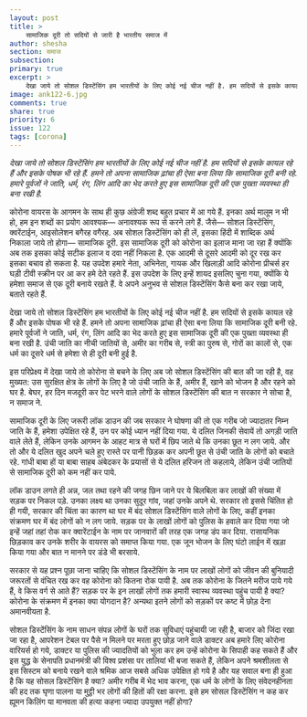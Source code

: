 ```yaml
---
layout: post
title: >
    सामाजिक दूरी तो सदियों से जारी है भारतीय समाज में
author: shesha
section: समाज
subsection:
primary: true
excerpt: >
    देखा जाये तो सोशल डिस्टेंसिंग हम भारतीयों के लिए कोई नई चीज नहीं है. हम सदियों से इसके कायल रहे हैं और इसके पोषक भी रहे हैं. हमने तो अपना सामाजिक ढ़ांचा ही ऐसा बना लिया कि सामाजिक दूरी बनी रहे. हमारे पूर्वजों ने जाति, धर्म, रंग, लिंग आदि का भेद करते हुए इस सामाजिक दूरी की एक पुख्ता व्यवस्था ही बना रखी है.
image: ank122-6.jpg
comments: true
share: true
priority: 6
issue: 122
tags: [corona]
---
```

*देखा जाये तो सोशल डिस्टेंसिंग हम भारतीयों के लिए कोई नई चीज नहीं है. हम सदियों से इसके कायल रहे हैं और इसके पोषक भी रहे हैं. हमने तो अपना सामाजिक ढ़ांचा ही ऐसा बना लिया कि सामाजिक दूरी बनी रहे. हमारे पूर्वजों ने जाति, धर्म, रंग, लिंग आदि का भेद करते हुए इस सामाजिक दूरी की एक पुख्ता व्यवस्था ही बना रखी है.*

कोरोना वायरस के आगमन के साथ ही कुछ अंग्रेजी शब्द बहुत प्रचार में आ गये हैं. इनका अर्थ मालूम न भी हो, हम इन शब्दों का प्रयोग आवश्यक— अनावश्यक रूप से करने लगे हैं. जैसे— सोशल डिस्टेंसिंग, क्वरेंटाईन, आइसोलेशन बगैरह वगैरह. अब सोशल डिस्टेंसिंग को ही लें, इसका हिंदी में शाब्दिक अर्थ निकाला जाये तो होगा— सामाजिक दूरी. इस सामाजिक दूरी को कोरोना का इलाज माना जा रहा हैं क्योंकि अब तक इसका कोई सटीक इलाज व दवा नहीं निकला है. एक आदमी से दूसरे आदमी को दूर रख कर इसका बचाव हो सकता है. यह उपदेश हमारे नेता, अभिनेता, गायक और खिलाड़ी आदि कोरोना प्रीचर्स हर घड़ी टीवी स्क्रीन पर आ कर हमे देते रहते हैं. इस उपदेश के लिए इन्हें शायद इसलिए चुना गया, क्योंकि ये हमेशा समाज से एक दूरी बनाये रखते हैं. वे अपने अनुभव से सोशल डिस्टेंसिंग कैसे बना कर रखा जाये, बताते रहते हैं.

देखा जाये तो सोशल डिस्टेंसिंग हम भारतीयों के लिए कोई नई चीज नहीं है. हम सदियों से इसके कायल रहे हैं और इसके पोषक भी रहे हैं. हमने तो अपना सामाजिक ढ़ांचा ही ऐसा बना लिया कि सामाजिक दूरी बनी रहे. हमारे पूर्वजों ने जाति, धर्म, रंग, लिंग आदि का भेद करते हुए इस सामाजिक दूरी की एक पुख्ता व्यवस्था ही बना रखी है. उंची जाति का नीची जातियों से, अमीर का गरीब से, स्त्री का पुरुष से, गोरों का कालों से, एक धर्म का दूसरे धर्म से हमेशा से ही दूरी बनी हुई है.

इस परिप्रेक्ष्य में देखा जाये तो कोरोना से बचने के लिए अब जो सोशल डिस्टेंसिंग की बात की जा रही है, वह मुख्यत: उस सुरक्षित क्षेत्र के लोगों के लिए है जो उंची जाति के हैं, अमीर हैं, खाने को भोजन है और रहने को घर है. बेघर, हर दिन मजदूरी कर पेट भरने वाले लोगों के सोशल डिस्टेंसिंग की बात न सरकार ने सोचा है, न समाज ने.

सामाजिक दूरी के लिए जरूरी लॉक डाउन की जब सरकार ने घोषणा की तो एक गरीब जो ज्यादातर निम्न जाति के हैं, हमेशा उपेक्षित रहे हैं, उन पर कोई ध्यान नहीं दिया गया. ये दलित जिनकी सेवायें तो अगड़ी जाति वाले लेते हैं, लेकिन उनके आगमन के आहट मात्र से घरों में छिप जाते थे कि उनका छूत न लग जाये. और तो और ये दलित खुद अपने चले हुए रास्ते पर पानी छिड़क कर अपनी छूत से उंची जाति के लोगों को बचाते रहे. गांधी बाबा हों या बाबा साहब अंबेदकर के प्रयासों से ये दलित हरिजन तो कहलाये, लेकिन उंची जातियों से सामाजिक दूरी को कम नहीं कर पाये.

लॉक डाउन लगते ही अन्न, जल तथा रहने की जगह छिन जाने पर ये बिलबिला कर लाखों की संख्या में सड़क पर निकल पड़े. उनका लक्ष्य था उनका सुदूर गांव, जहां उनके अपने थे. सरकार तो इससे चिंतित हो ही गयी, सरकार की चिंता का कारण था घर में बंद सोशल डिस्टेंसिंग वाले लोगों के लिए, कहीं इनका संक्रमण घर में बंद लोगों को न लग जाये. सड़क पर के लाखों लोगों को पुलिस के हवाले कर दिया गया जो इन्हें जहां तहां रोक कर क्वारेंटाईन के नाम पर जानवारों की तरह एक जगह डंप कर दिया. रासायनिक छिड़काव कर उनके शरीर के वायरस को समाप्त किया गया. एक जून भोजन के लिए घंटो लाईन में खड़ा किया गया और बात न मानने पर डंडे भी बरसाये.

सरकार से यह प्रश्न पूछा जाना चाहिए कि सोशल डिस्टेंसिंग के नाम पर लाखों लोगों को जीवन की बुनियादी जरूरतों से वंचित रख कर वह कोरोना को कितना रोक पायी है. अब तक कोरोना के जितने मरीज पाये गये हैं, वे किस वर्ग से आते हैं? सड़क पर के इन लाखों लोगों तक हमारी स्वास्थ व्यवस्था पहुंच पायी है क्या? कोरोना के संक्रमण में इनका क्या योगदान है? अन्यथा इतने लोगों को सड़कों पर कष्ट में छोड़ देना अमानवीयता है.

सोशल डिस्टेंसिंग के नाम साधन संपन्न लोगों के घरों तक सुविधाएं पहुंचायी जा रही है, बाजार को जिंदा रखा जा रहा है, आपरेशन टेबल पर पैसे न मिलने पर मरता हुए छोड़ जाने वाले डाक्टर अब हमारे लिए कोरोना वारियर्स हो गये, डाक्टर या पुलिस की ज्यादतियों को भुला कर हम उन्हें कोरोना के सिपाही कह सकते हैं और इस युद्ध के सेनापति प्रधानमंत्री की विश्व प्रशंसा पर तालियां भी बजा सकते हैं, लेकिन अपने श्रमशीलता से इस सिस्टम को बनाये रखने वाले श्रमिक आज सबसे अधिक उपेक्षित हो गये है और यह सवाल बना ही हुआ है कि यह सोसल डिस्टेंसिंग है क्या? अमीर गरीब में भेद भाव करना, एक धर्म के लोगों के लिए संवेदनहीनता की हद तक घृणा पालना या मुट्ठी भर लोगों की हितों की रक्षा करना. इसे हम सोसल डिस्टेंसिंग न कह कर ह्यूमन किलिंग या मानवता की हत्या कहना ज्यादा उपयुक्त नहीं होगा?
